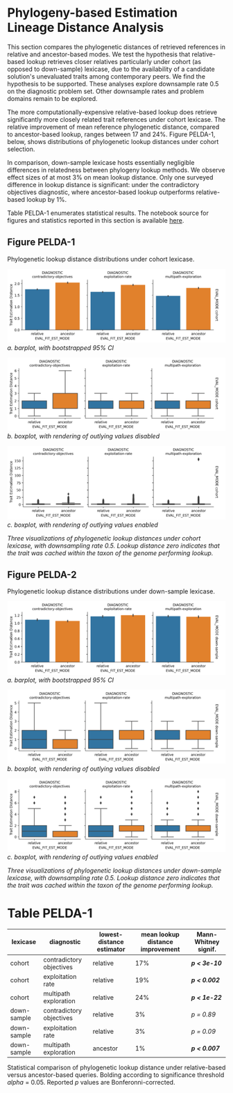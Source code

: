 # Phylogeny-based Estimation Lineage Distance Analysis

This section compares the phylogenetic distances of retrieved references in relative and ancestor-based modes.
We test the hypothesis that relative-based lookup retrieves closer relatives particularly under cohort (as opposed to down-sample) lexicase, due to the availability of a candidate solution's unevaluated traits among contemporary peers.
We find the hypothesis to be supported.
These analyses explore downsample rate 0.5 on the diagnostic problem set.
Other downsample rates and problem domains remain to be explored.

The more computationally-expensive relative-based lookup does retrieve significantly more closely related trait references under cohort lexicase.
The relative improvement of mean reference phylogenetic distance, compared to ancestor-based lookup, ranges between 17 and 24%.
Figure PELDA-1, below, shows distributions of phylogenetic lookup distances under cohort selection.

In comparison, down-sample lexicase hosts essentially negligible differences in relatedness between phylogeny lookup methods.
We observe effect sizes of at most 3% on mean lookup distance.
Only one surveyed difference in lookup distance is significant: under the contradictory objectives diagnostic, where ancestor-based lookup outperforms relative-based lookup by 1%.

Table PELDA-1 enumerates statistical results.
The notebook source for figures and statistics reported in this section is available [here](https://github.com/mmore500/phylogeny-informed-evaluation/blob/03f77e07e2d714ee97943aab1e8f79a7a470705d/trait-estimation-error.ipynb).

## Figure PELDA-1

Phylogenetic lookup distance distributions under cohort lexicase.

![](https://raw.githubusercontent.com/mmore500/phylogeny-informed-evaluation/03f77e07e2d714ee97943aab1e8f79a7a470705d/teeplots/EVAL_MODE%3Dcohort%2Bcol%3Ddiagnostic%2Brow%3Deval-mode%2Bviz%3Dfacet-barplot%2Bx%3Deval-fit-est-mode%2By%3Dtraits-estimation-dist%2Bext%3D.png)
*a. barplot, with bootstrapped 95% CI*

![](https://raw.githubusercontent.com/mmore500/phylogeny-informed-evaluation/03f77e07e2d714ee97943aab1e8f79a7a470705d/teeplots/EVAL_MODE%3Dcohort%2Bcol%3Ddiagnostic%2Brow%3Deval-mode%2Bshowfliers%3DFalse%2Bviz%3Dfacet-boxplot%2Bx%3Deval-fit-est-mode%2By%3Dtraits-estimation-dist%2Bext%3D.png)
*b. boxplot, with rendering of outlying values disabled*

![](https://raw.githubusercontent.com/mmore500/phylogeny-informed-evaluation/03f77e07e2d714ee97943aab1e8f79a7a470705d/teeplots/EVAL_MODE%3Dcohort%2Bcol%3Ddiagnostic%2Brow%3Deval-mode%2Bshowfliers%3DTrue%2Bviz%3Dfacet-boxplot%2Bx%3Deval-fit-est-mode%2By%3Dtraits-estimation-dist%2Bext%3D.png)
*c. boxplot, with rendering of outlying values enabled*


*Three visualizations of phylogenetic lookup distances under cohort lexicase, with downsampling rate 0.5.*
*Lookup distance zero indicates that the trait was cached within the taxon of the genome performing lookup.*

## Figure PELDA-2

Phylogenetic lookup distance distributions under down-sample lexicase.

![](https://raw.githubusercontent.com/mmore500/phylogeny-informed-evaluation/03f77e07e2d714ee97943aab1e8f79a7a470705d/teeplots/EVAL_MODE%3Ddown-sample%2Bcol%3Ddiagnostic%2Brow%3Deval-mode%2Bviz%3Dfacet-barplot%2Bx%3Deval-fit-est-mode%2By%3Dtraits-estimation-dist%2Bext%3D.png)
*a. barplot, with bootstrapped 95% CI*


![](https://raw.githubusercontent.com/mmore500/phylogeny-informed-evaluation/03f77e07e2d714ee97943aab1e8f79a7a470705d/teeplots/EVAL_MODE%3Ddown-sample%2Bcol%3Ddiagnostic%2Brow%3Deval-mode%2Bshowfliers%3DFalse%2Bviz%3Dfacet-boxplot%2Bx%3Deval-fit-est-mode%2By%3Dtraits-estimation-dist%2Bext%3D.png)
*b. boxplot, with rendering of outlying values disabled*


![](https://raw.githubusercontent.com/mmore500/phylogeny-informed-evaluation/03f77e07e2d714ee97943aab1e8f79a7a470705d/teeplots/EVAL_MODE%3Ddown-sample%2Bcol%3Ddiagnostic%2Brow%3Deval-mode%2Bshowfliers%3DTrue%2Bviz%3Dfacet-boxplot%2Bx%3Deval-fit-est-mode%2By%3Dtraits-estimation-dist%2Bext%3D.png)
*c. boxplot, with rendering of outlying values enabled*

*Three visualizations of phylogenetic lookup distances under down-sample lexicase, with downsampling rate 0.5.*
*Lookup distance zero indicates that the trait was cached within the taxon of the genome performing lookup.*

# Table PELDA-1

| lexicase    | diagnostic               | lowest-distance estimator | mean lookup distance improvement | Mann-Whitney signif. |
|-------------|--------------------------|------------------------|-------------------------------------------|-----------------|
| cohort      | contradictory objectives | relative               | 17%                           | __*p < 3e-10*__ |
| cohort      | exploitation rate        | relative               | 19%                           | __*p < 0.002*__ |
| cohort      | multipath exploration    | relative               | 24%                           | __*p < 1e-22*__ |
| down-sample | contradictory objectives | relative               | 3%                            | *p = 0.89*      |
| down-sample | exploitation rate        | relative               | 3%                            | *p = 0.09*      |
| down-sample | multipath exploration    | ancestor               | 1%                            | __*p < 0.007*__ |

Statistical comparison of phylogenetic lookup distance under relative-based versus ancestor-based queries.
Bolding according to significance threshold *alpha* = 0.05.
Reported *p* values are Bonferonni-corrected.

<!--
('cohort', 'contradictory-objectives')
MannwhitneyuResult(statistic=1276252337.0, pvalue=3.7206180707822e-11)
p value conservatively corrected for 6 comparisons 2.2323708424693202e-10
mean_ancestor=2.045695766659915 mean_relative=1.7556809184481394
mean_ancestor > mean_relative
effect size 0.1651865354144886
---

('cohort', 'exploitation-rate')
MannwhitneyuResult(statistic=1117502586.0, pvalue=0.00023161688988127547)
p value conservatively corrected for 6 comparisons 0.0013897013392876528
mean_ancestor=1.948423761526914 mean_relative=1.6431501057082452
mean_ancestor > mean_relative
effect size 0.18578561676024544
---

('cohort', 'multipath-exploration')
MannwhitneyuResult(statistic=1043169007.5, pvalue=1.4926101471916312e-23)
p value conservatively corrected for 6 comparisons 8.955660883149787e-23
mean_ancestor=1.815751896474788 mean_relative=1.469510022271715
mean_ancestor > mean_relative
effect size 0.23561722543941407
---

('down-sample', 'contradictory-objectives')
MannwhitneyuResult(statistic=60951497.0, pvalue=0.14845954910462886)
p value conservatively corrected for 6 comparisons 0.8907572946277731
mean_ancestor=1.0861538461538462 mean_relative=1.055948275862069
mean_ancestor > mean_relative
effect size 0.028605160860855187
---

('down-sample', 'exploitation-rate')
MannwhitneyuResult(statistic=50826474.0, pvalue=0.014886657281090248)
p value conservatively corrected for 6 comparisons 0.08931994368654149
mean_ancestor=1.202870813397129 mean_relative=1.1722513089005235
mean_ancestor > mean_relative
effect size 0.026120256180668426
---

('down-sample', 'multipath-exploration')
MannwhitneyuResult(statistic=44594474.0, pvalue=0.0010354724688072807)
p value conservatively corrected for 6 comparisons 0.006212834812843684
mean_ancestor=1.1633879781420764 mean_relative=1.1768
mean_relative > mean_ancestor
effect size 0.011528417097228898
---
 -->

